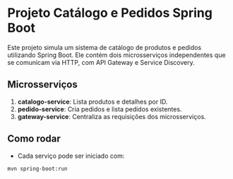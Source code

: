 # Projeto Catálogo e Pedidos Spring Boot

Este projeto simula um sistema de catálogo de produtos e pedidos utilizando Spring Boot. Ele contém dois microsserviços independentes que se comunicam via HTTP, com API Gateway e Service Discovery.  

## Microsserviços

1. **catalogo-service**: Lista produtos e detalhes por ID.  
2. **pedido-service**: Cria pedidos e lista pedidos existentes.  
3. **gateway-service**: Centraliza as requisições dos microsserviços.

## Como rodar

- Cada serviço pode ser iniciado com:  
```bash
mvn spring-boot:run
